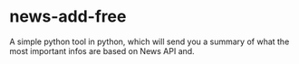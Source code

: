 # news-add-free
A simple python tool in python, which will send you a summary of what the most important infos
are based on News API and.